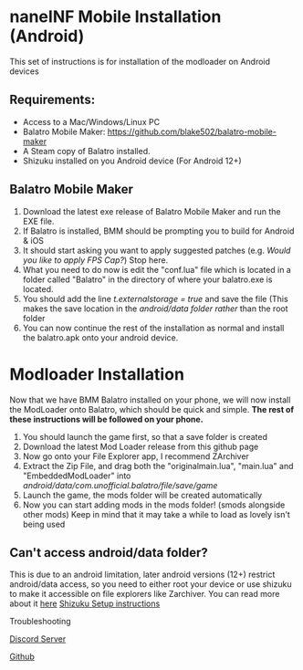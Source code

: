 # naneINF Mobile Installation (Android)
This set of instructions is for installation of the modloader on Android devices

## Requirements:
* Access to a Mac/Windows/Linux PC
* Balatro Mobile Maker: https://github.com/blake502/balatro-mobile-maker
* A Steam copy of Balatro installed.
* Shizuku installed on you Android device (For Android 12+) 

## Balatro Mobile Maker
1. Download the latest exe release of Balatro Mobile Maker and run the EXE file.
2. If Balatro is installed, BMM should be prompting you to build for Android & iOS
3. It should start asking you want to apply suggested patches (e.g. *Would you like to apply FPS Cap?*) Stop here.
4. What you need to do now is edit the "conf.lua" file which is located in a folder called "Balatro" in the directory of where your balatro.exe is located.
5. You should add the line *t.externalstorage = true* and save the file (This makes the save location in the *android/data folder rather* than the root folder
6. You can now continue the rest of the installation as normal and install the balatro.apk onto your android device.



# Modloader Installation
Now that we have BMM Balatro installed on your phone, we will now install the ModLoader onto Balatro, which should be quick and simple.
**The rest of these instructions will be followed on your phone.**
1. You should launch the game first, so that a save folder is created
2. Download the latest Mod Loader release from this github page
3. Now go onto your File Explorer app, I recommend ZArchiver
4. Extract the Zip File, and drag both the "originalmain.lua", "main.lua" and "EmbeddedModLoader" into *android/data/com.unofficial.balatro/file/save/game* 
5. Launch the game, the mods folder will be created automatically
6. Now you can start adding mods in the mods folder! (smods alongside other mods) Keep in mind that it may take a while to load as lovely isn't being used

## Can't access android/data folder?
This is due to an android limitation, later android versions (12+) restrict android/data access, so you need to either root your device or use shizuku to make it accessible on file explorers like Zarchiver.
You can read more about it [here](https://zdevs.ru/en/za/android_data_obb.html)
[Shizuku Setup instructions](https://shizuku.rikka.app/guide/setup/)


Troubleshooting

[Discord Server](https://discord.gg/2pjsG3u2wm)

[Github](https://github.com/3XPLwastaken/naneINF-Balatro-Modloader)
